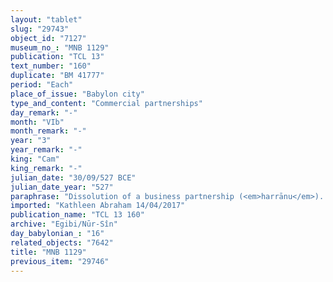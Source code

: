 ```yaml
---
layout: "tablet"
slug: "29743"
object_id: "7127"
museum_no_: "MNB 1129"
publication: "TCL 13"
text_number: "160"
duplicate: "BM 41777"
period: "Each"
place_of_issue: "Babylon city"
type_and_content: "Commercial partnerships"
day_remark: "-"
month: "VIb"
month_remark: "-"
year: "3"
year_remark: "-"
king: "Cam"
king_remark: "-"
julian_date: "30/09/527 BCE"
julian_date_year: "527"
paraphrase: "Dissolution of a business partnership (<em>harrānu</em>). Final balance payment.<br /> The tablet records the settlement of accounts (<em>epu&scaron; nikkassi</em>) for a business partnership (<em>harrānu</em>), carried out between&nbsp;<strong>A</strong>&nbsp;and&nbsp;<strong>B</strong>&nbsp;after the death of the first partner,&nbsp;<strong>C&nbsp;</strong>(<strong>A</strong>&rsquo;s father).&nbsp;<strong>A</strong>&nbsp;takes possession (<em>ana muhhi el&ucirc;</em>) of 6 minas and 16 shekels of silver, taken from the business assets (<em>harrānu</em>), and of&nbsp;<strong><sup>f</sup>D<sub>1</sub></strong>,&nbsp;<strong><sup>f</sup>D<sub>2</sub></strong>&nbsp;and her son, (whose value is) calculated (<em>man&ucirc;</em>) as 4 minas and 30 shekels of silver. This is&nbsp;<strong>A</strong>&rsquo;s half share (<em>ahi zitti</em>).&nbsp;<strong>B</strong>&nbsp;takes possession (<em>ana muhhi el&ucirc;</em>) of 4 minas of silver, corresponding to the price (<em>&scaron;īmu</em>) received for the harvested dates (<em>ebūru</em>), and of&nbsp;<strong><sup>f</sup>E<sub>1</sub></strong>,&nbsp;<strong>E<sub>2</sub></strong>&nbsp;and&nbsp;<strong>E<sub>3</sub></strong>. This is&nbsp;<strong>B</strong>&lsquo;s half share (<em>ahi zitti</em>). The two parties agree that they have completely carried out (<em>qat&ucirc;</em>) their settlement of accounts (<em>epu&scaron; nikkassi</em>). Their promissory notes (<em>u&lsquo;iltu</em>) are paid off (<em>eṭēru</em>&nbsp;Stat.), (what was listed in) their writing boards (<em>lēˀu</em>) is obliterated (<em>pa&scaron;āṭu&nbsp;</em>D Stat.) and their documents (<em>giṭṭu</em>) are broken (<em>hep&ucirc;&nbsp;</em>D Stat.). They also agree not to divide (<em>kar&ucirc;</em>) for the time being the fugitive slaves (<em>amīlūtu</em>) and everything else that may turn up as belonging to their business (<em>harrānu</em>). They hold an equal share (<em>ahātu</em>) in their land planted with trees (<em>zēru zaqpu</em>) and land under grain cultivation (<em>p&icirc; &scaron;ulpi</em>), located at the outlet (<em>bābu</em>) of the Kutha canal. As long as they share this landed property, they will also jointly benefit from the yield (<em>ebūru</em>). The parties to the contract have taken one copy of the document each. Names of 3 witnesses and the scribe.<br /> &nbsp;<br /> <strong>A</strong>&nbsp;= Itti-Marduk-balāṭu/Nab&ucirc;-ahhē-iddin//Egibi;&nbsp;<strong>B</strong>&nbsp;= Bēl&scaron;unu/Bēl-ahhē-iddin//Sinimitti;&nbsp;<strong>C</strong>&nbsp;= Nab&ucirc;-ahhē-iddin/&Scaron;ulāya//Egibi, father of&nbsp;<strong>A</strong>;&nbsp;<strong><sup>f</sup>D<sub>1</sub></strong>&nbsp;=&nbsp;<sup>f</sup>Bānītu-bēlu-uṣur;&nbsp;<strong><sup>f</sup>D<sub>2</sub></strong>&nbsp;=&nbsp;<sup>f</sup>Ana-bīti&scaron;u;&nbsp;<strong><sup>f</sup>E<sub>1</sub></strong>&nbsp;=&nbsp;<sup>f</sup>Arrabatu;&nbsp;<strong>E<sub>2</sub></strong>&nbsp;= Barqusu;&nbsp;<strong>E<sub>3</sub></strong>&nbsp;= Nab&ucirc;-lū-salim"
imported: "Kathleen Abraham 14/04/2017"
publication_name: "TCL 13 160"
archive: "Egibi/Nūr-Sîn"
day_babylonian_: "16"
related_objects: "7642"
title: "MNB 1129"
previous_item: "29746"
---
```

